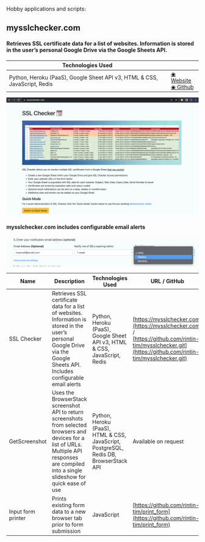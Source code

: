 Hobby applications and scripts:

## mysslchecker.com

#### Retrieves SSL certificate data for a list of websites. Information is stored in the user’s personal Google Drive via the Google Sheets API.

| Technologies Used                                                         |                                                                                                       |
| ------------------------------------------------------------------------- | ----------------------------------------------------------------------------------------------------- |
| Python, Heroku (PaaS), Google Sheet API v3, HTML & CSS, JavaScript, Redis | [◉ Website](https://mysslchecker.com)<br />[◉ Github](https://github.com/rintin-tim/mysslchecker.git) |

![mysslchecker](my-ssl-checker.png)

#### mysslchecker.com includes configurable email alerts

![mysslchecker-email-options](email-options.png)

| Name               | Description                                                                                                                                                                                         | Technologies Used                                                                     | URL / GitHub                                                                                                                                            |
| ------------------ | --------------------------------------------------------------------------------------------------------------------------------------------------------------------------------------------------- | ------------------------------------------------------------------------------------- | ------------------------------------------------------------------------------------------------------------------------------------------------------- |
| SSL Checker        | Retrieves SSL certificate data for a list of websites. Information is stored in the user’s personal Google Drive via the Google Sheets API. Includes configurable email alerts                      | Python, Heroku (PaaS), Google Sheet API v3, HTML & CSS, JavaScript, Redis             | [https://mysslchecker.com](https://mysslchecker.com) / [https://github.com/rintin-tim/mysslchecker.git](https://github.com/rintin-tim/mysslchecker.git) |
| GetScreenshot      | Uses the BrowserStack screenshot API to return screenshots from selected browsers and devices for a list of URLs. Multiple API responses are compiled into a single slideshow for quick ease of use | Python, Heroku (PaaS), HTML & CSS, JavaScript, PostgreSQL, Redis DB, BrowserStack API | Available on request                                                                                                                                    |
| Input form printer | Prints existing form data to a new browser tab prior to form submission                                                                                                                             | JavaScript                                                                            | [https://github.com/rintin-tim/print_form](https://github.com/rintin-tim/print_form)                                                                    |
